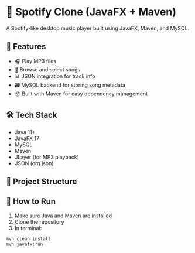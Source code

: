 # 🎵 Spotify Clone (JavaFX + Maven)

A Spotify-like desktop music player built using JavaFX, Maven, and MySQL.

## 🚀 Features

- 🎧 Play MP3 files
- 📂 Browse and select songs
- 📊 JSON integration for track info
- 🗃️ MySQL backend for storing song metadata
- 📦 Built with Maven for easy dependency management

## 🛠️ Tech Stack

- Java 11+
- JavaFX 17
- MySQL
- Maven
- JLayer (for MP3 playback)
- JSON (org.json)

## 📁 Project Structure


## 🧪 How to Run

1. Make sure Java and Maven are installed
2. Clone the repository
3. In terminal:

```bash
mvn clean install
mvn javafx:run
